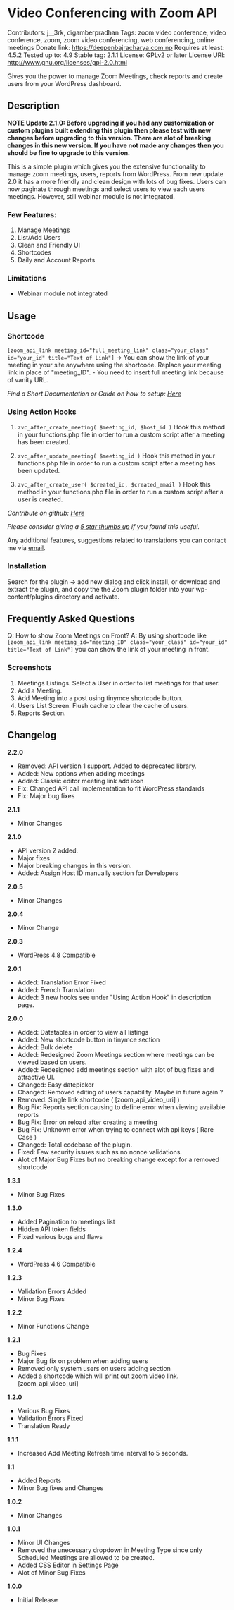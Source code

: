 # Video Conferencing with Zoom API
Contributors: j__3rk, digamberpradhan
Tags: zoom video conference, video conference, zoom, zoom video conferencing, web conferencing, online meetings
Donate link: https://deepenbajracharya.com.np
Requires at least: 4.5.2
Tested up to: 4.9
Stable tag: 2.1.1
License: GPLv2 or later
License URI: http://www.gnu.org/licenses/gpl-2.0.html

Gives you the power to manage Zoom Meetings, check reports and create users from your WordPress dashboard.

## Description

**NOTE Update 2.1.0: Before upgrading if you had any customization or custom plugins built extending this plugin then please test with new changes before upgrading to this version. There are alot of breaking changes in this new version. If you have not made any changes then you should be fine to upgrade to this version.**

This is a simple plugin which gives you the extensive functionality to manage zoom meetings, users, reports from WordPress. From new update 2.0 it has a more friendly and clean design with lots of bug fixes. Users can now paginate through meetings and select users to view each users meetings. However, still webinar module is not integrated.

### Few Features:

1. Manage Meetings
2. List/Add Users
3. Clean and Friendly UI
4. Shortcodes
5. Daily and Account Reports

### Limitations

* Webinar module not integrated

## Usage

### Shortcode

`[zoom_api_link meeting_id="full_meeting_link" class="your_class" id="your_id" title="Text of Link"]` -> You can show the link of your meeting in your site anywhere using the shortcode. Replace your meeting link in place of "meeting_ID". - You need to insert full meeting link because of vanity URL.

*Find a Short Documentation or Guide on how to setup: [Here](https://deepenbajracharya.com.np/zoom-conference-wp-plugin-documentation/ "Documentation")*

### Using Action Hooks

1. `zvc_after_create_meeting( $meeting_id, $host_id )`
Hook this method in your functions.php file in order to run a custom script after a meeting has been created.

2. `zvc_after_update_meeting( $meeting_id )`
Hook this method in your functions.php file in order to run a custom script after a meeting has been updated.

3. `zvc_after_create_user( $created_id, $created_email )`
Hook this method in your functions.php file in order to run a custom script after a user is created.

*Contribute on github: [Here](https://github.com/techies23/video-conference-zoom "Contribute")*

*Please consider giving a [5 star thumbs up](https://wordpress.org/support/plugin/video-conferencing-with-zoom-api/reviews/#new-post "5 star thumbs up") if you found this useful.*

Any additional features, suggestions related to translations you can contact me via [email](https://deepenbajracharya.com.np/say-hello/ "Deepen Bajracharya").

### Installation
Search for the plugin -> add new dialog and click install, or download and extract the plugin, and copy the the Zoom plugin folder into your wp-content/plugins directory and activate.

## Frequently Asked Questions

Q: How to show Zoom Meetings on Front?
A: By using shortcode like `[zoom_api_link meeting_id="meeting_ID" class="your_class" id="your_id" title="Text of Link"]` you can show the link of your meeting in front.

### Screenshots
1. Meetings Listings. Select a User in order to list meetings for that user.
2. Add a Meeting.
3. Add Meeting into a post using tinymce shortcode button.
4. Users List Screen. Flush cache to clear the cache of users.
5. Reports Section.

## Changelog

**2.2.0**
* Removed: API version 1 support. Added to deprecated library.
* Added: New options when adding meetings
* Added: Classic editor meeting link add icon
* Fix: Changed API call implementation to fit WordPress standards
* Fix: Major bug fixes

**2.1.1**
* Minor Changes

**2.1.0**
* API version 2 added.
* Major fixes
* Major breaking changes in this version.
* Added: Assign Host ID manually section for Developers

**2.0.5**
* Minor Changes

**2.0.4**
* Minor Change

**2.0.3**
* WordPress 4.8 Compatible

**2.0.1**
* Added: Translation Error Fixed
* Added: French Translation
* Added: 3 new hooks see under "Using Action Hook" in description page.

**2.0.0**
* Added: Datatables in order to view all listings
* Added: New shortcode button in tinymce section
* Added: Bulk delete
* Added: Redesigned Zoom Meetings section where meetings can be viewed based on users.
* Added: Redesigned add meetings section with alot of bug fixes and attractive UI.
* Changed: Easy datepicker
* Changed: Removed editing of users capability. Maybe in future again ?
* Removed: Single link shortcode ( [zoom_api_video_uri] )
* Bug Fix: Reports section causing to define error when viewing available reports
* Bug Fix: Error on reload after creating a meeting
* Bug Fix: Unknown error when trying to connect with api keys ( Rare Case )
* Changed: Total codebase of the plugin.
* Fixed: Few security issues such as no nonce validations.
* Alot of Major Bug Fixes but no breaking change except for a removed shortcode

**1.3.1**
* Minor Bug Fixes

**1.3.0**
* Added Pagination to meetings list
* Hidden API token fields
* Fixed various bugs and flaws

**1.2.4**
* WordPress 4.6 Compatible

**1.2.3**
* Validation Errors Added
* Minor Bug Fixes

**1.2.2**
* Minor Functions Change

**1.2.1**
* Bug Fixes
* Major Bug fix on problem when adding users
* Removed only system users on users adding section
* Added a shortcode which will print out zoom video link. [zoom_api_video_uri]

**1.2.0**
* Various Bug Fixes
* Validation Errors Fixed
* Translation Ready

**1.1.1**
* Increased Add Meeting Refresh time interval to 5 seconds.

**1.1**
* Added Reports
* Minor Bug fixes and Changes

**1.0.2**
* Minor Changes

**1.0.1**
* Minor UI Changes
* Removed the unecessary dropdown in Meeting Type since only Scheduled Meetings are allowed to be created.
* Added CSS Editor in Settings Page
* Alot of Minor Bug Fixes

**1.0.0**
* Initial Release
